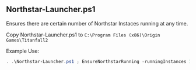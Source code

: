 ## Northstar-Launcher.ps1

Ensures there are certain number of Northstar Instaces running at any time.

Copy Northstar-Launcher.ps1 to `C:\Program Files (x86)\Origin Games\Titanfall2`

Example Use:

```ps1
. .\Northstar-Launcher.ps1 ; EnsureNorthstarRunning -runningInstances 10 -serverPrefix L1ghtman -processPriority High -serverRegion "US-East" -TCPPortMin 7000 -TCPPortMax 10000 -UDPPortMin 35000 -UDPPortMax 39000
```